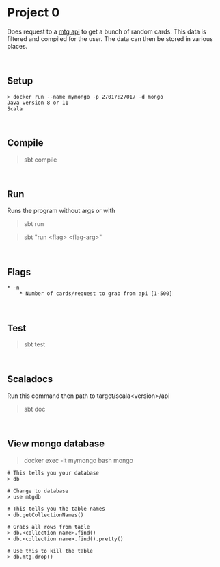 # Project 0
Does request to a [mtg api](https://scryfall.com/docs/api)  to get a bunch of random cards. This data is filtered and compiled for the user. The data can then be stored in various places. 

<br />

## Setup
    > docker run --name mymongo -p 27017:27017 -d mongo
    Java version 8 or 11
    Scala


<br />

## Compile
> sbt compile

<br />

## Run
Runs the program without args or with
> sbt run

> sbt "run \<flag> \<flag-arg>"

<br />


## Flags
    * -n
        * Number of cards/request to grab from api [1-500]

<br />

## Test
> sbt test

<br />

## Scaladocs
Run this command then path to target/scala\<version>/api
> sbt doc

<br />

## View mongo database
> docker exec -it mymongo bash mongo

    # This tells you your database
    > db 

    # Change to database
    > use mtgdb

    # This tells you the table names
    > db.getCollectionNames() 

    # Grabs all rows from table
    > db.<collection name>.find()
    > db.<collection name>.find().pretty()

    # Use this to kill the table
    > db.mtg.drop() 




